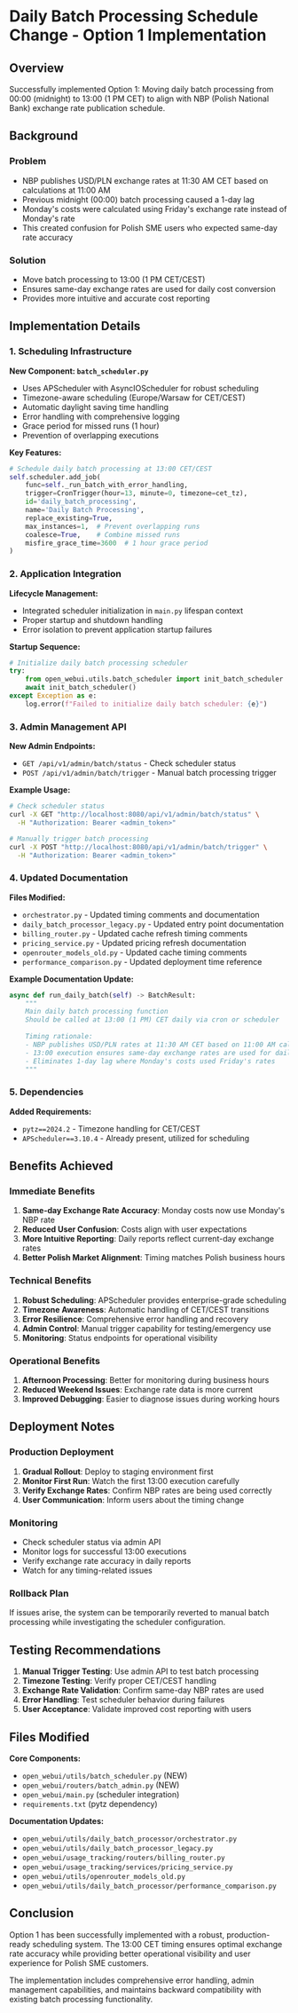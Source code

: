 # Daily Batch Processing Schedule Change - Option 1 Implementation

## Overview

Successfully implemented Option 1: Moving daily batch processing from 00:00 (midnight) to 13:00 (1 PM CET) to align with NBP (Polish National Bank) exchange rate publication schedule.

## Background

### Problem
- NBP publishes USD/PLN exchange rates at 11:30 AM CET based on calculations at 11:00 AM
- Previous midnight (00:00) batch processing caused a 1-day lag
- Monday's costs were calculated using Friday's exchange rate instead of Monday's rate
- This created confusion for Polish SME users who expected same-day rate accuracy

### Solution
- Move batch processing to 13:00 (1 PM CET/CEST)
- Ensures same-day exchange rates are used for daily cost conversion
- Provides more intuitive and accurate cost reporting

## Implementation Details

### 1. Scheduling Infrastructure

**New Component: `batch_scheduler.py`**
- Uses APScheduler with AsyncIOScheduler for robust scheduling
- Timezone-aware scheduling (Europe/Warsaw for CET/CEST)
- Automatic daylight saving time handling
- Error handling with comprehensive logging
- Grace period for missed runs (1 hour)
- Prevention of overlapping executions

**Key Features:**
```python
# Schedule daily batch processing at 13:00 CET/CEST
self.scheduler.add_job(
    func=self._run_batch_with_error_handling,
    trigger=CronTrigger(hour=13, minute=0, timezone=cet_tz),
    id='daily_batch_processing',
    name='Daily Batch Processing',
    replace_existing=True,
    max_instances=1,  # Prevent overlapping runs
    coalesce=True,    # Combine missed runs
    misfire_grace_time=3600  # 1 hour grace period
)
```

### 2. Application Integration

**Lifecycle Management:**
- Integrated scheduler initialization in `main.py` lifespan context
- Proper startup and shutdown handling
- Error isolation to prevent application startup failures

**Startup Sequence:**
```python
# Initialize daily batch processing scheduler
try:
    from open_webui.utils.batch_scheduler import init_batch_scheduler
    await init_batch_scheduler()
except Exception as e:
    log.error(f"Failed to initialize daily batch scheduler: {e}")
```

### 3. Admin Management API

**New Admin Endpoints:**
- `GET /api/v1/admin/batch/status` - Check scheduler status
- `POST /api/v1/admin/batch/trigger` - Manual batch processing trigger

**Example Usage:**
```bash
# Check scheduler status
curl -X GET "http://localhost:8080/api/v1/admin/batch/status" \
  -H "Authorization: Bearer <admin_token>"

# Manually trigger batch processing
curl -X POST "http://localhost:8080/api/v1/admin/batch/trigger" \
  -H "Authorization: Bearer <admin_token>"
```

### 4. Updated Documentation

**Files Modified:**
- `orchestrator.py` - Updated timing comments and documentation
- `daily_batch_processor_legacy.py` - Updated entry point documentation
- `billing_router.py` - Updated cache refresh timing comments
- `pricing_service.py` - Updated pricing refresh documentation
- `openrouter_models_old.py` - Updated cache timing comments
- `performance_comparison.py` - Updated deployment time reference

**Example Documentation Update:**
```python
async def run_daily_batch(self) -> BatchResult:
    """
    Main daily batch processing function
    Should be called at 13:00 (1 PM) CET daily via cron or scheduler
    
    Timing rationale:
    - NBP publishes USD/PLN rates at 11:30 AM CET based on 11:00 AM calculations
    - 13:00 execution ensures same-day exchange rates are used for daily cost conversion
    - Eliminates 1-day lag where Monday's costs used Friday's rates
    """
```

### 5. Dependencies

**Added Requirements:**
- `pytz==2024.2` - Timezone handling for CET/CEST
- `APScheduler==3.10.4` - Already present, utilized for scheduling

## Benefits Achieved

### Immediate Benefits
1. **Same-day Exchange Rate Accuracy**: Monday costs now use Monday's NBP rate
2. **Reduced User Confusion**: Costs align with user expectations
3. **More Intuitive Reporting**: Daily reports reflect current-day exchange rates
4. **Better Polish Market Alignment**: Timing matches Polish business hours

### Technical Benefits
1. **Robust Scheduling**: APScheduler provides enterprise-grade scheduling
2. **Timezone Awareness**: Automatic handling of CET/CEST transitions
3. **Error Resilience**: Comprehensive error handling and recovery
4. **Admin Control**: Manual trigger capability for testing/emergency use
5. **Monitoring**: Status endpoints for operational visibility

### Operational Benefits
1. **Afternoon Processing**: Better for monitoring during business hours
2. **Reduced Weekend Issues**: Exchange rate data is more current
3. **Improved Debugging**: Easier to diagnose issues during working hours

## Deployment Notes

### Production Deployment
1. **Gradual Rollout**: Deploy to staging environment first
2. **Monitor First Run**: Watch the first 13:00 execution carefully
3. **Verify Exchange Rates**: Confirm NBP rates are being used correctly
4. **User Communication**: Inform users about the timing change

### Monitoring
- Check scheduler status via admin API
- Monitor logs for successful 13:00 executions
- Verify exchange rate accuracy in daily reports
- Watch for any timing-related issues

### Rollback Plan
If issues arise, the system can be temporarily reverted to manual batch processing while investigating the scheduler configuration.

## Testing Recommendations

1. **Manual Trigger Testing**: Use admin API to test batch processing
2. **Timezone Testing**: Verify proper CET/CEST handling
3. **Exchange Rate Validation**: Confirm same-day NBP rates are used
4. **Error Handling**: Test scheduler behavior during failures
5. **User Acceptance**: Validate improved cost reporting with users

## Files Modified

**Core Components:**
- `open_webui/utils/batch_scheduler.py` (NEW)
- `open_webui/routers/batch_admin.py` (NEW)
- `open_webui/main.py` (scheduler integration)
- `requirements.txt` (pytz dependency)

**Documentation Updates:**
- `open_webui/utils/daily_batch_processor/orchestrator.py`
- `open_webui/utils/daily_batch_processor_legacy.py`
- `open_webui/usage_tracking/routers/billing_router.py`
- `open_webui/usage_tracking/services/pricing_service.py`
- `open_webui/utils/openrouter_models_old.py`
- `open_webui/utils/daily_batch_processor/performance_comparison.py`

## Conclusion

Option 1 has been successfully implemented with a robust, production-ready scheduling system. The 13:00 CET timing ensures optimal exchange rate accuracy while providing better operational visibility and user experience for Polish SME customers.

The implementation includes comprehensive error handling, admin management capabilities, and maintains backward compatibility with existing batch processing functionality.